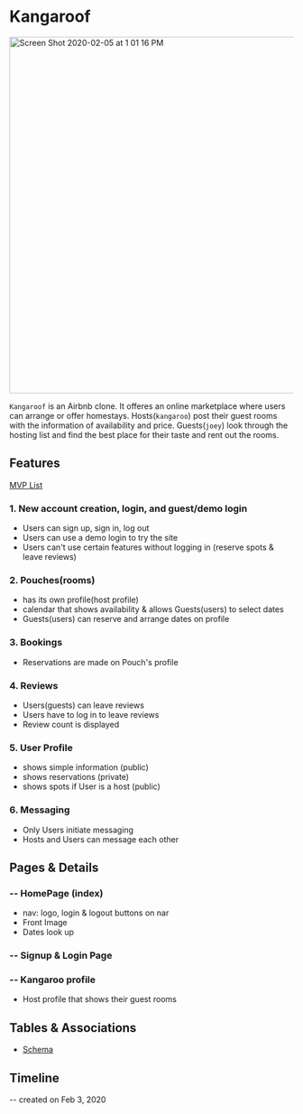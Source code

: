 # Kangaroof

<img width="632" alt="Screen Shot 2020-02-05 at 1 01 16 PM" src="https://user-images.githubusercontent.com/56740477/73869678-c2a17e80-4818-11ea-9dbe-134b90d385ab.png">

```Kangaroof``` is an Airbnb clone. It offeres an online marketplace where users can arrange or offer homestays. Hosts(```kangaroo```) post their guest rooms with the information of availability and price. Guests(```joey```) look through the hosting list and find the best place for their taste and rent out the rooms. 

## Features
[MVP List](https://github.com/aracpyon/kangaroof/wiki/MVP-list)
### 1. New account creation, login, and guest/demo login
* Users can sign up, sign in, log out
* Users can use a demo login to try the site
* Users can't use certain features without logging in (reserve spots & leave reviews)

### 2. Pouches(rooms)
* has its own profile(host profile)
* calendar that shows availability & allows Guests(users) to select dates
* Guests(users) can reserve and arrange dates on profile

### 3. Bookings
* Reservations are made on Pouch's profile

### 4. Reviews
* Users(guests) can leave reviews
* Users have to log in to leave reviews
* Review count is displayed

### 5. User Profile
* shows simple information (public)
* shows reservations (private)
* shows spots if User is a host (public)

### 6. Messaging
* Only Users initiate messaging
* Hosts and Users can message each other

## Pages & Details
 ### -- HomePage (index)
  * nav: logo, login & logout buttons on nar
  * Front Image
  * Dates look up
### -- Signup & Login Page
### -- Kangaroo profile
  * Host profile that shows their guest rooms

## Tables & Associations
* [Schema](https://github.com/aracpyon/kangaroof/wiki/Schema)

## Timeline
-- created on Feb 3, 2020


